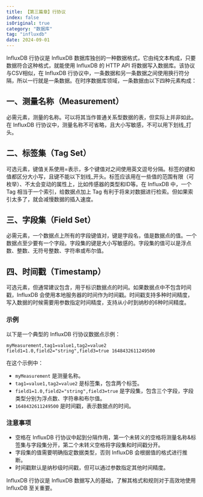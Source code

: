 ```yaml
---
title: 【第三篇章】行协议
index: false
isOriginal: true
category: "数据库"
tag: "influxdb"
date: 2024-09-01
---
```



InfluxDB 行协议是 InfluxDB 数据库独创的一种数据格式，它由纯文本构成，只要数据符合这种格式，就能使用 InfluxDB 的 HTTP API 将数据写入数据库。该协议与CSV相似，在 InfluxDB 行协议中，一条数据和另一条数据之间使用换行符分隔，所以一行就是一条数据。在时序数据库领域，一条数据由以下四种元素构成：

## 一、测量名称（Measurement）

必需元素，测量的名称。可以将其当作普通关系型数据的表，但实际上并非如此。在 InfluxDB 行协议中，测量名称不可省略，且大小写敏感，不可以用下划线_打头。

## 二、标签集（Tag Set）

可选元素，键值关系使用=表示，多个键值对之间使用英文逗号分隔。标签的键和值都区分大小写，且键不能以下划线_开头。标签应该用在一些值的范围有限（可枚举）、不太会变动的属性上，比如传感器的类型和ID等。在 InfluxDB 中，一个 Tag 相当于一个索引，给数据点加上 Tag 有利于将来对数据进行检索。但如果索引太多了，就会减慢数据的插入速度。

## 三、字段集（Field Set）

必需元素，一个数据点上所有的字段键值对，键是字段名，值是数据点的值。一个数据点至少要有一个字段。字段集的键是大小写敏感的。字段集的值可以是浮点数、整数、无符号整数、字符串或布尔值。

## 四、时间戳（Timestamp）

可选元素，但通常建议包含，用于标识数据点的时间。如果数据点中不包含时间戳，InfluxDB 会使用本地服务器的时间作为时间戳。时间戳支持多种时间精度，写入数据的时候需要用参数指定时间精度，支持从小时到纳秒的6种时间精度。

### 示例

以下是一个典型的 InfluxDB 行协议数据点示例：

```
myMeasurement,tag1=value1,tag2=value2 field1=1.0,field2="string",field3=true 1648432611249500
```

在这个示例中：

* `myMeasurement` 是测量名称。
* `tag1=value1,tag2=value2` 是标签集，包含两个标签。
* `field1=1.0,field2="string",field3=true` 是字段集，包含三个字段，字段类型分别为浮点数、字符串和布尔值。
* `1648432611249500` 是时间戳，表示数据点的时间。

### 注意事项

* 空格在 InfluxDB 行协议中起到分隔作用，第一个未转义的空格将测量名称&标签集与字段集分开，第二个未转义空格将字段集和时间戳分开。
* 字段集的值需要明确指定数据类型，否则 InfluxDB 会根据值的格式进行推断。
* 时间戳默认是纳秒级时间戳，但可以通过参数指定其他时间精度。

InfluxDB 行协议是 InfluxDB 数据写入的基础，了解其格式和规则对于高效地使用 InfluxDB 至关重要。